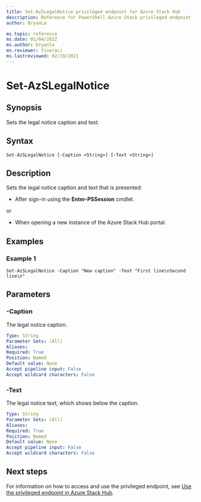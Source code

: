 ```yaml
---
title: Set-AzSLegalNotice privileged endpoint for Azure Stack Hub
description: Reference for PowerShell Azure Stack privileged endpoint - Set-AzSLegalNotice
author: BryanLa

ms.topic: reference
ms.date: 01/04/2022
ms.author: bryanla
ms.reviewer: fiseraci
ms.lastreviewed: 02/19/2021
---
```


# Set-AzSLegalNotice

## Synopsis
Sets the legal notice caption and text.

## Syntax

```
Set-AzSLegalNotice [-Caption <String>] [-Text <String>]
```

## Description
Sets the legal notice caption and text that is presented:

- After sign-in using the **Enter-PSSession** cmdlet.

or

- When opening a new instance of the Azure Stack Hub portal.

## Examples

### Example 1
```
Set-AzSLegalNotice -Caption "New caption" -Text "First line\nSecond line\n"
```

## Parameters

### -Caption
The legal notice caption.

```yaml
Type: String
Parameter Sets: (All)
Aliases:
Required: True
Position: Named
Default value: None
Accept pipeline input: False
Accept wildcard characters: False
```

### -Text
The legal notice text, which shows below the caption.

```yaml
Type: String
Parameter Sets: (All)
Aliases:
Required: True
Position: Named
Default value: None
Accept pipeline input: False
Accept wildcard characters: False
```

## Next steps

For information on how to access and use the privileged endpoint, see [Use the privileged endpoint in Azure Stack Hub](../../operator/azure-stack-privileged-endpoint.md).
